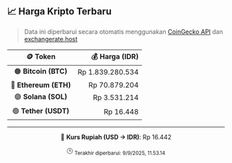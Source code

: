 

<!-- HARGA_KRIPTO -->
## 📈 Harga Kripto Terbaru

> Data ini diperbarui secara otomatis menggunakan [CoinGecko API](https://www.coingecko.com/) dan [exchangerate.host](https://exchangerate.host/)

<div align="center">

| 🪙 Token | 💰 Harga (IDR) |
|:------:|---------------:|
| 🟠 **Bitcoin (BTC)**   | Rp 1.839.280.534 |
| 🔵 **Ethereum (ETH)**  | Rp 70.879.204 |
| 🟣 **Solana (SOL)**    | Rp 3.531.214 |
| 🟢 **Tether (USDT)**   | Rp 16.448 |

---

💱 **Kurs Rupiah (USD → IDR)**: Rp 16.442

🕒 <sub>Terakhir diperbarui: 9/9/2025, 11.53.14</sub>

</div>
<!-- /HARGA_KRIPTO -->